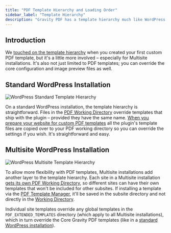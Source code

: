```yaml
---
title: "PDF Template Hierarchy and Loading Order"
sidebar_label: "Template Hierarchy"
description: "Gravity PDF has a template hierarchy much like WordPress theme and child themes. You can override PDF templates, configuration and images."
---
```


## Introduction 

We [touched on the template hierarchy](developer-first-custom-pdf.md#template-hierarchy) when you created your first custom PDF template, but it's a little more involved – especially for Multisite installations. It's also not just limited to PDF templates; you can override the core configuration and image preview files as well.

## Standard WordPress Installation 

![WordPress Standard Template Hierarchy](https://resources.gravitypdf.com/uploads/2015/11/WordPress-Standard-Hierarchy.png)

On a standard WordPress installation, the template hierarchy is straightforward. Files in the [PDF Working Directory](developer-first-custom-pdf.md#working-directory) override templates that ship with the plugin – provided they have the same name. [When you prepare your website for custom PDF templates](developer-first-custom-pdf.md#preparing-the-infrastructure) all the plugin's template files are copied over to your PDF working directory so you can override the settings if you wish. It's straightforward and easy.

## Multisite WordPress Installation 

![WordPress Multisite Template Hierarchy](https://resources.gravitypdf.com/uploads/2015/11/WordPress-Multisite-Hierarchy.png)

To allow more flexibility with PDF templates, Multisite installations add another layer to the template hierarchy. Each site in a Multisite installation [gets its own PDF Working Directory](developer-first-custom-pdf.md#multisite-structure), so different sites can have their own templates that won't be included for other subsites. If installing a template via the [PDF Template Manager](user-pdf-template-manager.md), it'll be saved in the subsite directory and not directly in the [Working Directory](developer-first-custom-pdf.md#working-directory).

Individual site templates override any global templates in the `PDF_EXTENDED_TEMPLATES` directory (which apply to all Multisite installations), which in turn override the Core Gravity PDF templates (like in a [standard WordPress installation](#standard-wordpress-installation)).
